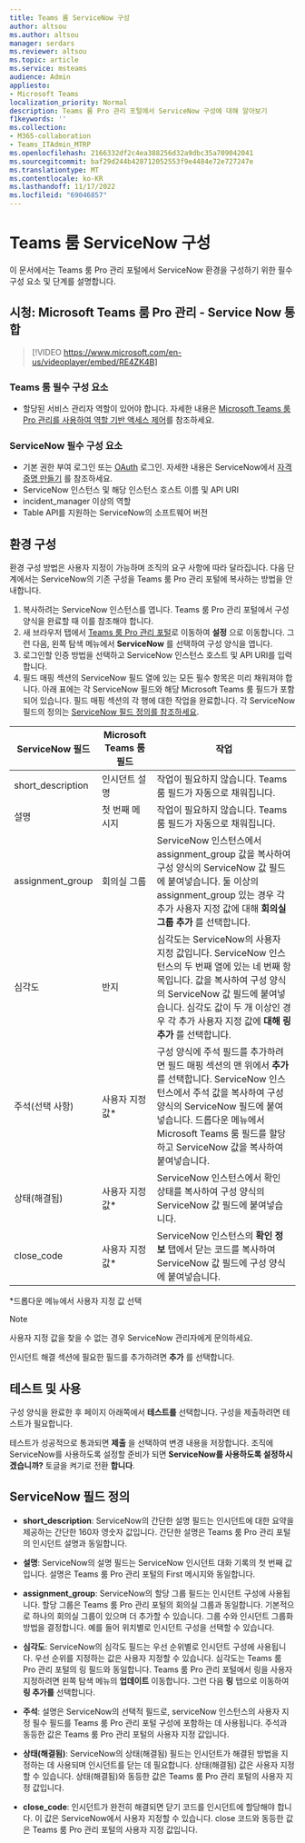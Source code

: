 ```yaml
---
title: Teams 룸 ServiceNow 구성
author: altsou
ms.author: altsou
manager: serdars
ms.reviewer: altsou
ms.topic: article
ms.service: msteams
audience: Admin
appliesto:
- Microsoft Teams
localization_priority: Normal
description: Teams 룸 Pro 관리 포털에서 ServiceNow 구성에 대해 알아보기
f1keywords: ''
ms.collection:
- M365-collaboration
- Teams_ITAdmin_MTRP
ms.openlocfilehash: 2166332df2c4ea388256d32a9dbc35a709042041
ms.sourcegitcommit: baf29d244b428712052553f9e4484e72e727247e
ms.translationtype: MT
ms.contentlocale: ko-KR
ms.lasthandoff: 11/17/2022
ms.locfileid: "69046857"
---
```

# <a name="configure-servicenow-for-teams-rooms"></a>Teams 룸 ServiceNow 구성

이 문서에서는 Teams 룸 Pro 관리 포털에서 ServiceNow 환경을 구성하기 위한 필수 구성 요소 및 단계를 설명합니다.

## <a name="watch-microsoft-teams-rooms-pro-management--service-now-integration"></a>시청: Microsoft Teams 룸 Pro 관리 - Service Now 통합

> [!VIDEO https://www.microsoft.com/en-us/videoplayer/embed/RE4ZK4B]


### <a name="teams-rooms-prerequisites"></a>Teams 룸 필수 구성 요소

- 할당된 서비스 관리자 역할이 있어야 합니다. 자세한 내용은 [Microsoft Teams 룸 Pro 관리를 사용하여 역할 기반 액세스 제어](rooms-pro-rbac.md)를 참조하세요.

### <a name="servicenow-prerequisites"></a>ServiceNow 필수 구성 요소

- 기본 권한 부여 로그인 또는 [OAuth](https://docs.servicenow.com/bundle/rome-platform-administration/page/administer/security/concept/c_OAuthApplications.html) 로그인. 자세한 내용은 ServiceNow에서 [자격 증명 만들기](https://developer.servicenow.com/dev.do#!/learn/learning-plans/rome/servicenow_application_developer/app_store_learnv2_rest_rome_creating_credentials) 를 참조하세요.
- ServiceNow 인스턴스 및 해당 인스턴스 호스트 이름 및 API URI
- incident_manager 이상의 역할
- Table API를 지원하는 ServiceNow의 소프트웨어 버전

## <a name="configure-your-environment"></a>환경 구성

환경 구성 방법은 사용자 지정이 가능하며 조직의 요구 사항에 따라 달라집니다. 다음 단계에서는 ServiceNow의 기존 구성을 Teams 룸 Pro 관리 포털에 복사하는 방법을 안내합니다.

1. 복사하려는 ServiceNow 인스턴스를 엽니다. Teams 룸 Pro 관리 포털에서 구성 양식을 완료할 때 이를 참조해야 합니다.
2. 새 브라우저 탭에서 [Teams 룸 Pro 관리 포털](https://portal.rooms.microsoft.com/)로 이동하여 **설정** 으로 이동합니다. 그런 다음, 왼쪽 탐색 메뉴에서 **ServiceNow** 를 선택하여 구성 양식을 엽니다.
3. 로그인할 인증 방법을 선택하고 ServiceNow 인스턴스 호스트 및 API URI를 입력합니다.
4. 필드 매핑 섹션의 ServiceNow 필드 열에 있는 모든 필수 항목은 미리 채워져야 합니다. 아래 표에는 각 ServiceNow 필드와 해당 Microsoft Teams 룸 필드가 포함되어 있습니다. 필드 매핑 섹션의 각 행에 대한 작업을 완료합니다. 각 ServiceNow 필드의 정의는 [ServiceNow 필드 정의를 참조하세요](#servicenow-field-definitions).

| ServiceNow 필드 | Microsoft Teams 룸 필드 | 작업 |
| --- | --- | --- |
| short_description | 인시던트 설명 | 작업이 필요하지 않습니다. Teams 룸 필드가 자동으로 채워집니다. |
| 설명 | 첫 번째 메시지 | 작업이 필요하지 않습니다. Teams 룸 필드가 자동으로 채워집니다. |
| assignment_group | 회의실 그룹 | ServiceNow 인스턴스에서 assignment_group 값을 복사하여 구성 양식의 ServiceNow 값 필드에 붙여넣습니다. 둘 이상의 assignment_group 있는 경우 각 추가 사용자 지정 값에 대해 **회의실 그룹 추가** 를 선택합니다. |
| 심각도 | 반지 | 심각도는 ServiceNow의 사용자 지정 값입니다. ServiceNow 인스턴스의 두 번째 열에 있는 네 번째 항목입니다. 값을 복사하여 구성 양식의 ServiceNow 값 필드에 붙여넣습니다. 심각도 값이 두 개 이상인 경우 각 추가 사용자 지정 값에 **대해 링 추가** 를 선택합니다. |
| 주석(선택 사항) | 사용자 지정 값* | 구성 양식에 주석 필드를 추가하려면 필드 매핑 섹션의 맨 위에서 **추가** 를 선택합니다. ServiceNow 인스턴스에서 주석 값을 복사하여 구성 양식의 ServiceNow 필드에 붙여넣습니다. 드롭다운 메뉴에서 Microsoft Teams 룸 필드를 할당하고 ServiceNow 값을 복사하여 붙여넣습니다. |
| 상태(해결됨) | 사용자 지정 값* | ServiceNow 인스턴스에서 확인 상태를 복사하여 구성 양식의 ServiceNow 값 필드에 붙여넣습니다. |
| close_code | 사용자 지정 값* | ServiceNow 인스턴스의 **확인 정보** 탭에서 닫는 코드를 복사하여 ServiceNow 값 필드에 구성 양식에 붙여넣습니다. |

*드롭다운 메뉴에서 사용자 지정 값 선택

>[!NOTE]
>사용자 지정 값을 찾을 수 없는 경우 ServiceNow 관리자에게 문의하세요.

인시던트 해결 섹션에 필요한 필드를 추가하려면 **추가** 를 선택합니다.

## <a name="test-and-enable"></a>테스트 및 사용

구성 양식을 완료한 후 페이지 아래쪽에서 **테스트를** 선택합니다. 구성을 제출하려면 테스트가 필요합니다.

테스트가 성공적으로 통과되면 **제출** 을 선택하여 변경 내용을 저장합니다. 조직에 ServiceNow를 사용하도록 설정할 준비가 되면 **ServiceNow를 사용하도록 설정하시겠습니까?** 토글을 켜기로 전환 **합니다**.

## <a name="servicenow-field-definitions"></a>ServiceNow 필드 정의

- **short_description**: ServiceNow의 간단한 설명 필드는 인시던트에 대한 요약을 제공하는 간단한 160자 영숫자 값입니다. 간단한 설명은 Teams 룸 Pro 관리 포털의 인시던트 설명과 동일합니다.

- **설명**: ServiceNow의 설명 필드는 ServiceNow 인시던트 대화 기록의 첫 번째 값입니다. 설명은 Teams 룸 Pro 관리 포털의 First 메시지와 동일합니다.

- **assignment_group**: ServiceNow의 할당 그룹 필드는 인시던트 구성에 사용됩니다. 할당 그룹은 Teams 룸 Pro 관리 포털의 회의실 그룹과 동일합니다. 기본적으로 하나의 회의실 그룹이 있으며 더 추가할 수 있습니다. 그룹 수와 인시던트 그룹화 방법을 결정합니다. 예를 들어 위치별로 인시던트 구성을 선택할 수 있습니다.

- **심각도**: ServiceNow의 심각도 필드는 우선 순위별로 인시던트 구성에 사용됩니다. 우선 순위를 지정하는 값은 사용자 지정할 수 있습니다. 심각도는 Teams 룸 Pro 관리 포털의 링 필드와 동일합니다. Teams 룸 Pro 관리 포털에서 링을 사용자 지정하려면 왼쪽 탐색 메뉴의 **업데이트** 이동합니다. 그런 다음 **링** 탭으로 이동하여 **링 추가를** 선택합니다.

- **주석**: 설명은 ServiceNow의 선택적 필드로, serviceNow 인스턴스의 사용자 지정 필수 필드를 Teams 룸 Pro 관리 포털 구성에 포함하는 데 사용됩니다. 주석과 동등한 값은 Teams 룸 Pro 관리 포털의 사용자 지정 값입니다.

- **상태(해결됨)**: ServiceNow의 상태(해결됨) 필드는 인시던트가 해결된 방법을 지정하는 데 사용되며 인시던트를 닫는 데 필요합니다. 상태(해결됨) 값은 사용자 지정할 수 있습니다. 상태(해결됨)와 동등한 값은 Teams 룸 Pro 관리 포털의 사용자 지정 값입니다.

- **close_code**: 인시던트가 완전히 해결되면 닫기 코드를 인시던트에 할당해야 합니다. 이 값은 ServiceNow에서 사용자 지정할 수 있습니다. close 코드와 동등한 값은 Teams 룸 Pro 관리 포털의 사용자 지정 값입니다.
